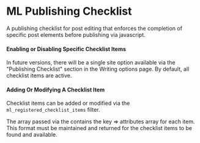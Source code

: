 # ML Publishing Checklist

A publishing checklist for post editing that enforces the 
completion of specific post elements before publishing via javascript.

#### Enabling or Disabling Specific Checklist Items

In future versions, there will be a single site option available via the 
"Publishing Checklist" section in the Writing options page. By default, all 
checklist items are active.

#### Adding Or Modifying A Checklist Item 

Checklist items can be added or modified via the `ml_registered_checklist_items` filter. 

The array passed via the contains the key => attributes array for each item. This format must 
be maintained and returned for the checklist items to be found and available. 
